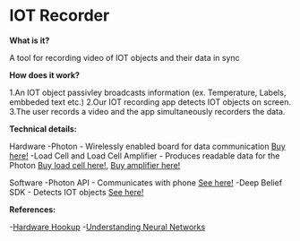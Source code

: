 # IOT Recorder

**What is it?**

A tool for recording video of IOT objects and their data in sync

**How does it work?**
	
1.An IOT object passivley broadcasts information (ex. Temperature, Labels, embbeded text etc.) 
2.Our IOT recording app detects IOT objects on screen.
3.The user records a video and the app simultaneously recorders the data.

**Technical details:**
	
Hardware
	-Photon - Wirelessly enabled board for data communication [Buy here!](https://store.particle.io/collections/photon)
	-Load Cell and Load Cell Amplifier - Produces readable data for the Photon [Buy load cell here!](https://www.sparkfun.com/products/13329), [Buy amplifier here!](https://www.sparkfun.com/products/13230)

Software
	-Photon API - Communicates with phone [See here!](https://docs.particle.io/reference/firmware/photon/)
	-Deep Belief SDK - Detects IOT objects [See here!](https://github.com/jetpacapp/DeepBeliefSDK)

**References:**
	
-[Hardware Hookup](https://learn.sparkfun.com/tutorials/load-cell-amplifier-hx711-breakout-hookup-guide?_ga=1.53177064.1747307081.1440772503)
-[Understanding Neural Networks](http://neuralnetworksanddeeplearning.com/)